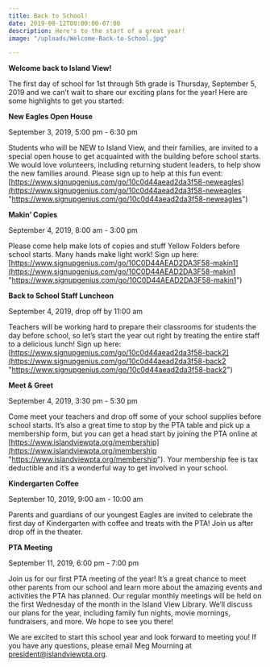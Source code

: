 ```yaml
---
title: Back to School!
date: 2019-08-12T00:00:00-07:00
description: Here's to the start of a great year!
image: "/uploads/Welcome-Back-to-School.jpg"

---
```

**Welcome back to Island View!**

The first day of school for 1st through 5th grade is Thursday, September 5, 2019 and we can’t wait to share our exciting plans for the year!  Here are some highlights to get you started:

**New Eagles Open House**

September 3, 2019, 5:00 pm - 6:30 pm

Students who will be NEW to Island View, and their families, are invited to a special open house to get acquainted with the building before school starts.  We would love volunteers, including returning student leaders, to help show the new families around.  Please sign up to help at this fun event: [https://www.signupgenius.com/go/10c0d44aead2da3f58-neweagles](https://www.signupgenius.com/go/10c0d44aead2da3f58-neweagles "https://www.signupgenius.com/go/10c0d44aead2da3f58-neweagles")

**Makin’ Copies**

September 4, 2019, 8:00 am - 3:00 pm

Please come help make lots of copies and stuff Yellow Folders before school starts.  Many hands make light work!  Sign up here: [https://www.signupgenius.com/go/10C0D44AEAD2DA3F58-makin1](https://www.signupgenius.com/go/10C0D44AEAD2DA3F58-makin1 "https://www.signupgenius.com/go/10C0D44AEAD2DA3F58-makin1")

**Back to School Staff Luncheon**

September 4, 2019, drop off by 11:00 am

Teachers will be working hard to prepare their classrooms for students the day before school, so let’s start the year out right by treating the entire staff to a delicious lunch!  Sign up here: [https://www.signupgenius.com/go/10c0d44aead2da3f58-back2](https://www.signupgenius.com/go/10c0d44aead2da3f58-back2 "https://www.signupgenius.com/go/10c0d44aead2da3f58-back2")

**Meet & Greet**

September 4, 2019, 3:30 pm - 5:30 pm

Come meet your teachers and drop off some of your school supplies before school starts.  It’s also a great time to stop by the PTA table and pick up a membership form, but you can get a head start by joining the PTA online at [https://www.islandviewpta.org/membership](https://www.islandviewpta.org/membership "https://www.islandviewpta.org/membership").  Your membership fee is tax deductible and it’s a wonderful way to get involved in your school.

**Kindergarten Coffee**

September 10, 2019, 9:00 am - 10:00 am

Parents and guardians of our youngest Eagles are invited to celebrate the first day of Kindergarten with coffee and treats with the PTA!  Join us after drop off in the theater.

**PTA Meeting**

September 11, 2019, 6:00 pm - 7:00 pm

Join us for our first PTA meeting of the year!  It’s a great chance to meet other parents from our school and learn more about the amazing events and activities the PTA has planned.  Our regular monthly meetings will be held on the first Wednesday of the month in the Island View Library.  We’ll discuss our plans for the year, including family fun nights, movie mornings, fundraisers, and more.  We hope to see you there!

We are excited to start this school year and look forward to meeting you!  If you have any questions, please email Meg Mourning at president@islandviewpta.org.